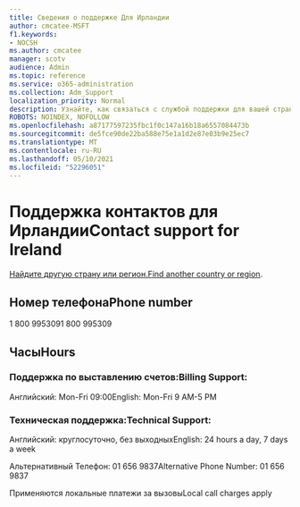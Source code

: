```yaml
---
title: Сведения о поддержке Для Ирландии
author: cmcatee-MSFT
f1.keywords:
- NOCSH
ms.author: cmcatee
manager: scotv
audience: Admin
ms.topic: reference
ms.service: o365-administration
ms.collection: Adm_Support
localization_priority: Normal
description: Узнайте, как связаться с службой поддержки для вашей страны или региона.
ROBOTS: NOINDEX, NOFOLLOW
ms.openlocfilehash: a87177597235fbc1f0c147a16b18a6557084473b
ms.sourcegitcommit: de5fce90de22ba588e75e1a1d2e87e03b9e25ec7
ms.translationtype: MT
ms.contentlocale: ru-RU
ms.lasthandoff: 05/10/2021
ms.locfileid: "52296051"
---
```

# <a name="contact-support-for-ireland"></a><span data-ttu-id="13494-103">Поддержка контактов для Ирландии</span><span class="sxs-lookup"><span data-stu-id="13494-103">Contact support for Ireland</span></span>

<span data-ttu-id="13494-104">[Найдите другую страну или регион.](../../business-video/get-help-support.md)</span><span class="sxs-lookup"><span data-stu-id="13494-104">[Find another country or region](../../business-video/get-help-support.md).</span></span>

## <a name="phone-number"></a><span data-ttu-id="13494-105">Номер телефона</span><span class="sxs-lookup"><span data-stu-id="13494-105">Phone number</span></span>
<span data-ttu-id="13494-106">1 800 995309</span><span class="sxs-lookup"><span data-stu-id="13494-106">1 800 995309</span></span>

## <a name="hours"></a><span data-ttu-id="13494-107">Часы</span><span class="sxs-lookup"><span data-stu-id="13494-107">Hours</span></span>
### <a name="billing-support"></a><span data-ttu-id="13494-108">Поддержка по выставлению счетов:</span><span class="sxs-lookup"><span data-stu-id="13494-108">Billing Support:</span></span>

<span data-ttu-id="13494-109">Английский: Mon-Fri 09:00</span><span class="sxs-lookup"><span data-stu-id="13494-109">English: Mon-Fri 9 AM-5 PM</span></span>

### <a name="technical-support"></a><span data-ttu-id="13494-110">Техническая поддержка:</span><span class="sxs-lookup"><span data-stu-id="13494-110">Technical Support:</span></span>

<span data-ttu-id="13494-111">Английский: круглосуточно, без выходных</span><span class="sxs-lookup"><span data-stu-id="13494-111">English: 24 hours a day, 7 days a week</span></span>

<span data-ttu-id="13494-112">Альтернативный Телефон: 01 656 9837</span><span class="sxs-lookup"><span data-stu-id="13494-112">Alternative Phone Number: 01 656 9837</span></span>

<span data-ttu-id="13494-113">Применяются локальные платежи за вызовы</span><span class="sxs-lookup"><span data-stu-id="13494-113">Local call charges apply</span></span>
